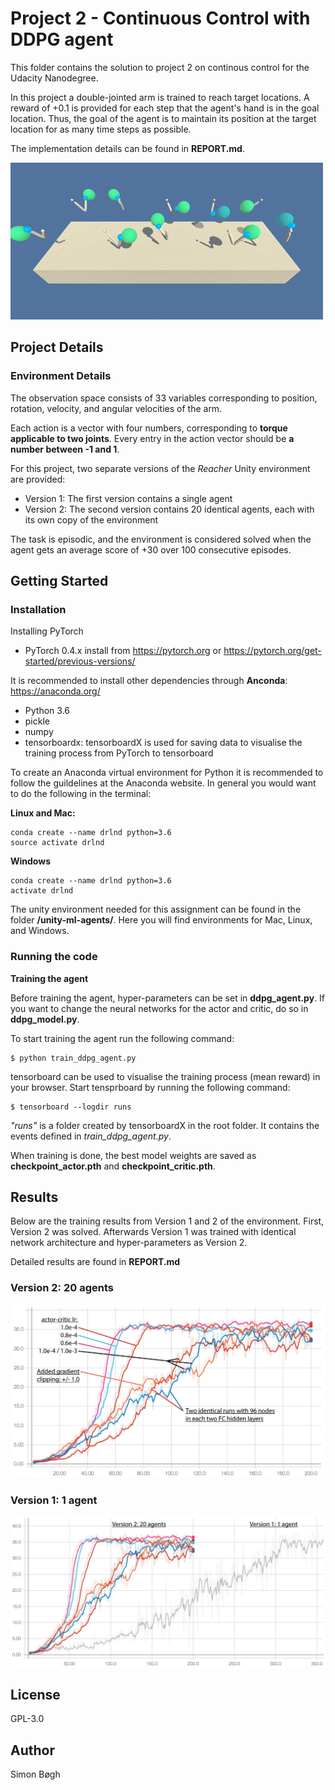 # Project 2 - Continuous Control with DDPG agent
This folder contains the solution to project 2 on continous control for the Udacity Nanodegree.

In this project a double-jointed arm is trained to reach target locations. A reward of +0.1 is provided for each step that the agent's hand is in the goal location. Thus, the goal of the agent is to maintain its position at the target location for as many time steps as possible.

The implementation details can be found in **REPORT.md**.

![training_results](images/reacher_environment.gif)


## Project Details

### Environment Details
The observation space consists of 33 variables corresponding to position, rotation, velocity, and angular velocities of the arm. 

Each action is a vector with four numbers, corresponding to **torque applicable to two joints**. Every entry in the action vector should be **a number between -1 and 1**.

For this project, two separate versions of the *Reacher* Unity environment are provided:
* Version 1: The first version contains a single agent
* Version 2: The second version contains 20 identical agents, each with its own copy of the environment  

The task is episodic, and the environment is considered solved when the agent gets an average score of +30 over 100 consecutive episodes.

## Getting Started
### Installation

Installing PyTorch
* PyTorch 0.4.x install from https://pytorch.org or https://pytorch.org/get-started/previous-versions/

It is recommended to install other dependencies through **Anconda**: https://anaconda.org/
* Python 3.6
* pickle
* numpy
* tensorboardx: tensorboardX is used for saving data to visualise the training process from PyTorch to tensorboard 

To create an Anaconda virtual environment for Python it is recommended to follow the guildelines at the Anaconda website. In general you would want to do the following in the terminal:

**Linux and Mac:**

    conda create --name drlnd python=3.6
    source activate drlnd

**Windows**

    conda create --name drlnd python=3.6
    activate drlnd

The unity environment needed for this assignment can be found in the folder **/unity-ml-agents/**. Here you will find environments for Mac, Linux, and Windows.

### Running the code

**Training the agent**

Before training the agent, hyper-parameters can be set in **ddpg_agent.py**. If you want to change the neural networks for the actor and critic, do so in **ddpg_model.py**. 

To start training the agent run the following command:

    $ python train_ddpg_agent.py

tensorboard can be used to visualise the training process (mean reward) in your browser. Start tensprboard by running the following command:

    $ tensorboard --logdir runs

*"runs"* is a folder created by tensorboardX in the root folder. It contains the events defined in *train_ddpg_agent.py*.

When training is done, the best model weights are saved as **checkpoint_actor.pth** and **checkpoint_critic.pth**.

## Results
<!--
**FIX VIDEO**
Video: [YouTube.com](https://youtu.be/laOg6DYBc6c)
-->

Below are the training results from Version 1 and 2 of the environment. First, Version 2 was solved. Afterwards Version 1 was trained with identical network architecture and hyper-parameters as Version 2.

Detailed results are found in **REPORT.md**

### Version 2: 20 agents
![training_results](images/training_results_20_agents.jpg)

<!-- <img src="images/training_results.jpg" alt="Training Results" width="300"> -->


### Version 1: 1 agent
![training_results](images/training_results_1_agent_vs_20_agents.jpg)


## License
GPL-3.0

## Author
Simon Bøgh
